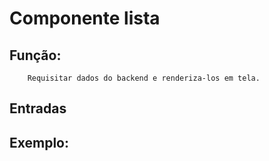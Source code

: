 # Componente lista


## Função:
```
    Requisitar dados do backend e renderiza-los em tela.
```

## Entradas  

###      



## Exemplo: